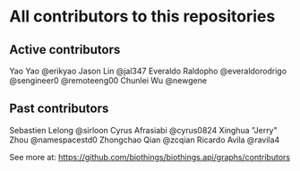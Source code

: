 # All contributors to this repositories

## Active contributors

Yao Yao @erikyao
Jason Lin @jal347
Everaldo Raldopho @everaldorodrigo
@sengineer0
@remoteeng00
Chunlei Wu @newgene

## Past contributors

Sebastien Lelong @sirloon
Cyrus Afrasiabi @cyrus0824
Xinghua "Jerry" Zhou @namespacestd0
Zhongchao Qian @zcqian
Ricardo Avila @ravila4

See more at:
https://github.com/biothings/biothings.api/graphs/contributors